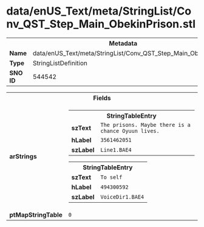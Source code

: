 <h1>data/enUS_Text/meta/StringList/Conv_QST_Step_Main_ObekinPrison.stl</h1><table><tr><th colspan="100%">Metadata</th></tr><tr><td><b>Name</b></td><td>data/enUS_Text/meta/StringList/Conv_QST_Step_Main_ObekinPrison.stl</td></tr><tr><td><b>Type</b></td><td>StringListDefinition</td></tr><tr><td><b>SNO ID</b></td><td>544542</td></tr></table>

<table><tr><th colspan="100%">Fields</th></tr><tr><td><b>arStrings</b></td><td><table><tr><th colspan="100%">StringTableEntry</th></tr><tr><td><b>szText</b></td><td><code>The prisons. Maybe there is a chance Oyuun lives.</code></td></tr><tr><td><b>hLabel</b></td><td><code>3561462051</code></td></tr><tr><td><b>szLabel</b></td><td><code>Line1.BAE4</code></td></tr></table>


<table><tr><th colspan="100%">StringTableEntry</th></tr><tr><td><b>szText</b></td><td><code>To self</code></td></tr><tr><td><b>hLabel</b></td><td><code>494300592</code></td></tr><tr><td><b>szLabel</b></td><td><code>VoiceDir1.BAE4</code></td></tr></table>


</td></tr><tr><td><b>ptMapStringTable</b></td><td><code>0</code></td></tr></table>

